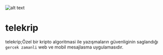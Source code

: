 ![alt text](https://avatars2.githubusercontent.com/u/36377579?s=400&u=6e2bfbcbf962dc9d1219b224e12b80f009ec50d9&v=4)
# telekrip
telekrip;Özel bir kripto algoritmasi ile yazışmaların güvenliginin saglandığı ```gercek zamanli``` web ve mobil mesajlasma
uygulamasıdır.
